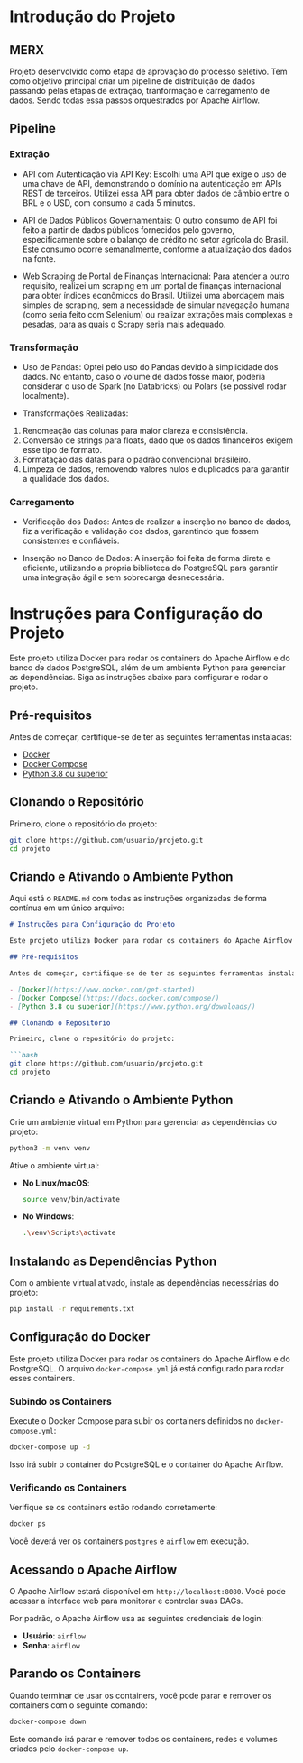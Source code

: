 # Introdução do Projeto
## MERX

Projeto desenvolvido como etapa de aprovação do processo seletivo. Tem como objetivo principal criar um pipeline de distribuição de dados passando pelas etapas de extração, tranformação e carregamento de dados. Sendo todas essa passos orquestrados por Apache Airflow.

## Pipeline
### Extração
- API com Autenticação via API Key: Escolhi uma API que exige o uso de uma chave de API, demonstrando o domínio na autenticação em APIs REST de terceiros. Utilizei essa API para obter dados de câmbio entre o BRL e o USD, com consumo a cada 5 minutos.

- API de Dados Públicos Governamentais: O outro consumo de API foi feito a partir de dados públicos fornecidos pelo governo, especificamente sobre o balanço de crédito no setor agrícola do Brasil. Este consumo ocorre semanalmente, conforme a atualização dos dados na fonte.

- Web Scraping de Portal de Finanças Internacional: Para atender a outro requisito, realizei um scraping em um portal de finanças internacional para obter índices econômicos do Brasil. Utilizei uma abordagem mais simples de scraping, sem a necessidade de simular navegação humana (como seria feito com Selenium) ou realizar extrações mais complexas e pesadas, para as quais o Scrapy seria mais adequado.

### Transformação
- Uso de Pandas: Optei pelo uso do Pandas devido à simplicidade dos dados. No entanto, caso o volume de dados fosse maior, poderia considerar o uso de Spark (no Databricks) ou Polars (se possível rodar localmente).

- Transformações Realizadas:
1. Renomeação das colunas para maior clareza e consistência.
2. Conversão de strings para floats, dado que os dados financeiros exigem esse tipo de formato.
3. Formatação das datas para o padrão convencional brasileiro.
4. Limpeza de dados, removendo valores nulos e duplicados para garantir a qualidade dos dados.

### Carregamento

- Verificação dos Dados: Antes de realizar a inserção no banco de dados, fiz a verificação e validação dos dados, garantindo que fossem consistentes e confiáveis.

- Inserção no Banco de Dados: A inserção foi feita de forma direta e eficiente, utilizando a própria biblioteca do PostgreSQL para garantir uma integração ágil e sem sobrecarga desnecessária.

# Instruções para Configuração do Projeto

Este projeto utiliza Docker para rodar os containers do Apache Airflow e do banco de dados PostgreSQL, além de um ambiente Python para gerenciar as dependências. Siga as instruções abaixo para configurar e rodar o projeto.

## Pré-requisitos

Antes de começar, certifique-se de ter as seguintes ferramentas instaladas:

- [Docker](https://www.docker.com/get-started)
- [Docker Compose](https://docs.docker.com/compose/)
- [Python 3.8 ou superior](https://www.python.org/downloads/)

## Clonando o Repositório

Primeiro, clone o repositório do projeto:

```bash
git clone https://github.com/usuario/projeto.git
cd projeto
```

## Criando e Ativando o Ambiente Python
Aqui está o `README.md` com todas as instruções organizadas de forma contínua em um único arquivo:

```markdown
# Instruções para Configuração do Projeto

Este projeto utiliza Docker para rodar os containers do Apache Airflow e do banco de dados PostgreSQL, além de um ambiente Python para gerenciar as dependências. Siga as instruções abaixo para configurar e rodar o projeto.

## Pré-requisitos

Antes de começar, certifique-se de ter as seguintes ferramentas instaladas:

- [Docker](https://www.docker.com/get-started)
- [Docker Compose](https://docs.docker.com/compose/)
- [Python 3.8 ou superior](https://www.python.org/downloads/)

## Clonando o Repositório

Primeiro, clone o repositório do projeto:

```bash
git clone https://github.com/usuario/projeto.git
cd projeto
```

## Criando e Ativando o Ambiente Python

Crie um ambiente virtual em Python para gerenciar as dependências do projeto:

```bash
python3 -m venv venv
```

Ative o ambiente virtual:

- **No Linux/macOS**:

  ```bash
  source venv/bin/activate
  ```

- **No Windows**:

  ```bash
  .\venv\Scripts\activate
  ```

## Instalando as Dependências Python

Com o ambiente virtual ativado, instale as dependências necessárias do projeto:

```bash
pip install -r requirements.txt
```

## Configuração do Docker

Este projeto utiliza Docker para rodar os containers do Apache Airflow e do PostgreSQL. O arquivo `docker-compose.yml` já está configurado para rodar esses containers.

### Subindo os Containers

Execute o Docker Compose para subir os containers definidos no `docker-compose.yml`:

```bash
docker-compose up -d
```

Isso irá subir o container do PostgreSQL e o container do Apache Airflow.

### Verificando os Containers

Verifique se os containers estão rodando corretamente:

```bash
docker ps
```

Você deverá ver os containers `postgres` e `airflow` em execução.

## Acessando o Apache Airflow

O Apache Airflow estará disponível em `http://localhost:8080`. Você pode acessar a interface web para monitorar e controlar suas DAGs.

Por padrão, o Apache Airflow usa as seguintes credenciais de login:

- **Usuário**: `airflow`
- **Senha**: `airflow`

## Parando os Containers

Quando terminar de usar os containers, você pode parar e remover os containers com o seguinte comando:

```bash
docker-compose down
```

Este comando irá parar e remover todos os containers, redes e volumes criados pelo `docker-compose up`.